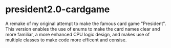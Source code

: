 # president2.0-cardgame
A remake of my original attempt to make the famous card game "President". This version enables the use of enums to make the card names clear and more familiar, a more enhanced CPU logic design, and makes use of multiple classes to make code more efficent and consise.
